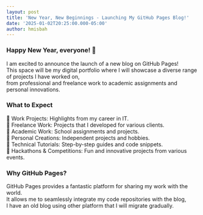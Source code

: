 ```yaml
---
layout: post
title: 'New Year, New Beginnings - Launching My GitHub Pages Blog!'
date: '2025-01-02T20:25:00.000-05:00'
author: hmisbah
---
```




### Happy New Year, everyone! 🎉

I am excited to announce the launch of a new blog on GitHub Pages!  
This space will be my digital portfolio where I will showcase a diverse range of projects I have worked on,  
from professional and freelance work to academic assignments and personal innovations.

### What to Expect
🔹 Work Projects: Highlights from my career in IT.  
🔹 Freelance Work: Projects that I developed for various clients.  
🔹 Academic Work: School assignments and projects.  
🔹 Personal Creations: Independent projects and hobbies.  
🔹 Technical Tutorials: Step-by-step guides and code snippets.  
🔹 Hackathons & Competitions: Fun and innovative projects from various events.

### Why GitHub Pages?
GitHub Pages provides a fantastic platform for sharing my work with the world.  
It allows me to seamlessly integrate my code repositories with the blog,  
I have an old blog using other platform that I will migrate gradually.